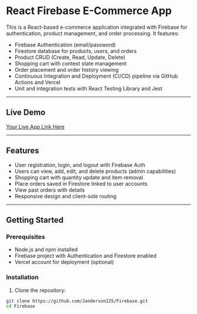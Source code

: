 # React Firebase E-Commerce App

This is a React-based e-commerce application integrated with Firebase for authentication, product management, and order processing. It features:

- Firebase Authentication (email/password)
- Firestore database for products, users, and orders
- Product CRUD (Create, Read, Update, Delete)
- Shopping cart with context state management
- Order placement and order history viewing
- Continuous Integration and Deployment (CI/CD) pipeline via GitHub Actions and Vercel
- Unit and integration tests with React Testing Library and Jest

---

## Live Demo

[Your Live App Link Here](https://your-vercel-app-url.vercel.app)

---

## Features

- User registration, login, and logout with Firebase Auth
- Users can view, add, edit, and delete products (admin capabilities)
- Shopping cart with quantity update and item removal
- Place orders saved in Firestore linked to user accounts
- View past orders with details
- Responsive design and client-side routing

---

## Getting Started

### Prerequisites

- Node.js and npm installed
- Firebase project with Authentication and Firestore enabled
- Vercel account for deployment (optional)

### Installation

1. Clone the repository:

```bash
git clone https://github.com/Janderson125/Firebase.git
cd Firebase
